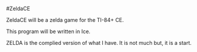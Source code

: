 #ZeldaCE

ZeldaCE will be a zelda game for the TI-84+ CE. 

This program will be written in Ice.

ZELDA is the complied version of what I have.  It is not much but, it is a start.


